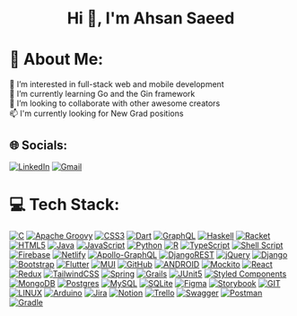 <h1 align="center">Hi 👋, I'm Ahsan Saeed</h1>

# 💫 About Me:
👀 I’m interested in full-stack web and mobile development<br>🌱 I’m currently learning Go and the Gin framework<br>👯 I’m looking to collaborate with other awesome creators<br>📫 I'm currently looking for New Grad positions

## 🌐 Socials:
[![LinkedIn](https://img.shields.io/badge/LinkedIn-%230077B5.svg?logo=linkedin&logoColor=white)](https://linkedin.com/in/ahsan-saeed-0ab27222b/)
[![Gmail](https://img.shields.io/badge/Gmail-%230077B5.svg?logo=gmail&logoColor=red&color=white)](mailto:ahsan02@gmail.com)

# 💻 Tech Stack:
[![C](https://img.shields.io/badge/c-%2300599C.svg?style=for-the-badge&logo=c&logoColor=white)](https://www.cprogramming.com) [![Apache Groovy](https://img.shields.io/badge/Apache%20Groovy-4298B8.svg?style=for-the-badge&logo=Apache+Groovy&logoColor=white)](https://groovy-lang.org) [![CSS3](https://img.shields.io/badge/css3-%231572B6.svg?style=for-the-badge&logo=css3&logoColor=white)](https://www.w3schools.com/css) [![Dart](https://img.shields.io/badge/dart-%230175C2.svg?style=for-the-badge&logo=dart&logoColor=white)](https://dart.dev) [![GraphQL](https://img.shields.io/badge/-GraphQL-E10098?style=for-the-badge&logo=graphql&logoColor=white)](https://graphql.org) [![Haskell](https://img.shields.io/badge/Haskell-5e5086?style=for-the-badge&logo=haskell&logoColor=white)](https://www.haskell.org) [![Racket](https://img.shields.io/badge/Racket-5e5086?style=for-the-badge&logo=racket&logoColor=white&color=d83e35)](https://racket-lang.org) [![HTML5](https://img.shields.io/badge/html5-%23E34F26.svg?style=for-the-badge&logo=html5&logoColor=white)](https://www.w3schools.com/html) [![Java](https://img.shields.io/badge/java-%23ED8B00.svg?style=for-the-badge&logo=java&logoColor=white)](https://www.java.com/en) [![JavaScript](https://img.shields.io/badge/javascript-%23323330.svg?style=for-the-badge&logo=javascript&logoColor=%23F7DF1E)](https://developer.mozilla.org/en-US/docs/Web/JavaScript) [![Python](https://img.shields.io/badge/python-3670A0?style=for-the-badge&logo=python&logoColor=ffdd54)](https://www.python.org) [![R](https://img.shields.io/badge/r-%23276DC3.svg?style=for-the-badge&logo=r&logoColor=white)](https://www.r-project.org) [![TypeScript](https://img.shields.io/badge/typescript-%23007ACC.svg?style=for-the-badge&logo=typescript&logoColor=white)](https://www.typescriptlang.org) [![Shell Script](https://img.shields.io/badge/shell_script-%23121011.svg?style=for-the-badge&logo=gnu-bash&logoColor=white)](https://www.gnu.org/software/bash) [![Firebase](https://img.shields.io/badge/firebase-%23039BE5.svg?style=for-the-badge&logo=firebase)](https://firebase.google.com) [![Netlify](https://img.shields.io/badge/netlify-%23000000.svg?style=for-the-badge&logo=netlify&logoColor=#00C7B7)](https://www.netlify.com) [![Apollo-GraphQL](https://img.shields.io/badge/-ApolloGraphQL-311C87?style=for-the-badge&logo=apollo-graphql)](https://new.apollographql.com) [![DjangoREST](https://img.shields.io/badge/DJANGO-REST-ff1709?style=for-the-badge&logo=django&logoColor=white&color=ff1709&labelColor=gray)](https://www.django-rest-framework.org) [![jQuery](https://img.shields.io/badge/jquery-%230769AD.svg?style=for-the-badge&logo=jquery&logoColor=white)](https://jquery.com) [![Django](https://img.shields.io/badge/django-%23092E20.svg?style=for-the-badge&logo=django&logoColor=white)](https://www.djangoproject.com) [![Bootstrap](https://img.shields.io/badge/bootstrap-%23563D7C.svg?style=for-the-badge&logo=bootstrap&logoColor=white)](https://getbootstrap.com) [![Flutter](https://img.shields.io/badge/Flutter-%2302569B.svg?style=for-the-badge&logo=Flutter&logoColor=white)](https://flutter.dev) [![MUI](https://img.shields.io/badge/MUI-%230081CB.svg?style=for-the-badge&logo=material-ui&logoColor=white)](https://mui.com) [![GitHub](https://img.shields.io/badge/GitHub-%23121011.svg?style=for-the-badge&logo=github&logoColor=white)](https://github.com) [![ANDROID](https://img.shields.io/badge/android-%2320232a.svg?style=for-the-badge&logo=android&logoColor=%a4c639)](https://developer.android.com) [![Mockito](https://img.shields.io/badge/mockito-%2320232a.svg?style=for-the-badge&logo=mockito&logoColor=white&color=C5D9C8)](https://site.mockito.org) [![React](https://img.shields.io/badge/react-%2320232a.svg?style=for-the-badge&logo=react&logoColor=%2361DAFB)](https://react.dev) [![Redux](https://img.shields.io/badge/redux-%23593d88.svg?style=for-the-badge&logo=redux&logoColor=white)](https://redux.js.org) [![TailwindCSS](https://img.shields.io/badge/tailwindcss-%2338B2AC.svg?style=for-the-badge&logo=tailwind-css&logoColor=white)](https://tailwindcss.com) [![Spring](https://img.shields.io/badge/spring-%236DB33F.svg?style=for-the-badge&logo=spring&logoColor=white)](https://spring.io) [![Grails](https://img.shields.io/badge/grails-%23ED8B00.svg?style=for-the-badge&logo=grails&logoColor=white&color=feb672)](https://grails.org/) [![JUnit5](https://img.shields.io/badge/junit5-%236DB33F.svg?style=for-the-badge&logo=junit5&logoColor=white&color=d83e35)](https://junit.org) [![Styled Components](https://img.shields.io/badge/styled--components-DB7093?style=for-the-badge&logo=styled-components&logoColor=white)](https://styled-components.com) [![MongoDB](https://img.shields.io/badge/MongoDB-%234ea94b.svg?style=for-the-badge&logo=mongodb&logoColor=white)](https://www.mongodb.com) [![Postgres](https://img.shields.io/badge/postgres-%23316192.svg?style=for-the-badge&logo=postgresql&logoColor=white)](https://www.postgresql.org) [![MySQL](https://img.shields.io/badge/mysql-%2300f.svg?style=for-the-badge&logo=mysql&logoColor=white)](https://www.mysql.com) [![SQLite](https://img.shields.io/badge/sqlite-%2307405e.svg?style=for-the-badge&logo=sqlite&logoColor=white)](https://www.sqlite.org/index.html) [![Figma](https://img.shields.io/badge/figma-%23F24E1E.svg?style=for-the-badge&logo=figma&logoColor=white)](https://www.figma.com) [![Storybook](https://img.shields.io/badge/-Storybook-FF4785?style=for-the-badge&logo=storybook&logoColor=white)](https://storybook.js.org) [![GIT](https://img.shields.io/badge/Git-fc6d26?style=for-the-badge&logo=git&logoColor=white)](https://git-scm.com) [![LINUX](https://img.shields.io/badge/Linux-FCC624?style=for-the-badge&logo=linux&logoColor=black)](https://www.linux.org) [![Arduino](https://img.shields.io/badge/-Arduino-00979D?style=for-the-badge&logo=Arduino&logoColor=white)](https://www.arduino.cc) [![Jira](https://img.shields.io/badge/jira-%230A0FFF.svg?style=for-the-badge&logo=jira&logoColor=white)](https://www.atlassian.com/software/jira) [![Notion](https://img.shields.io/badge/Notion-%23000000.svg?style=for-the-badge&logo=notion&logoColor=white)](https://www.notion.so) [![Trello](https://img.shields.io/badge/Trello-%23026AA7.svg?style=for-the-badge&logo=Trello&logoColor=white)](https://trello.com) [![Swagger](https://img.shields.io/badge/-Swagger-%23Clojure?style=for-the-badge&logo=swagger&logoColor=white)](https://swagger.io) [![Postman](https://img.shields.io/badge/Postman-FF6C37?style=for-the-badge&logo=postman&logoColor=white)](https://www.postman.com) [![Gradle](https://img.shields.io/badge/Gradle-02303A.svg?style=for-the-badge&logo=Gradle&logoColor=white)](https://gradle.org)
